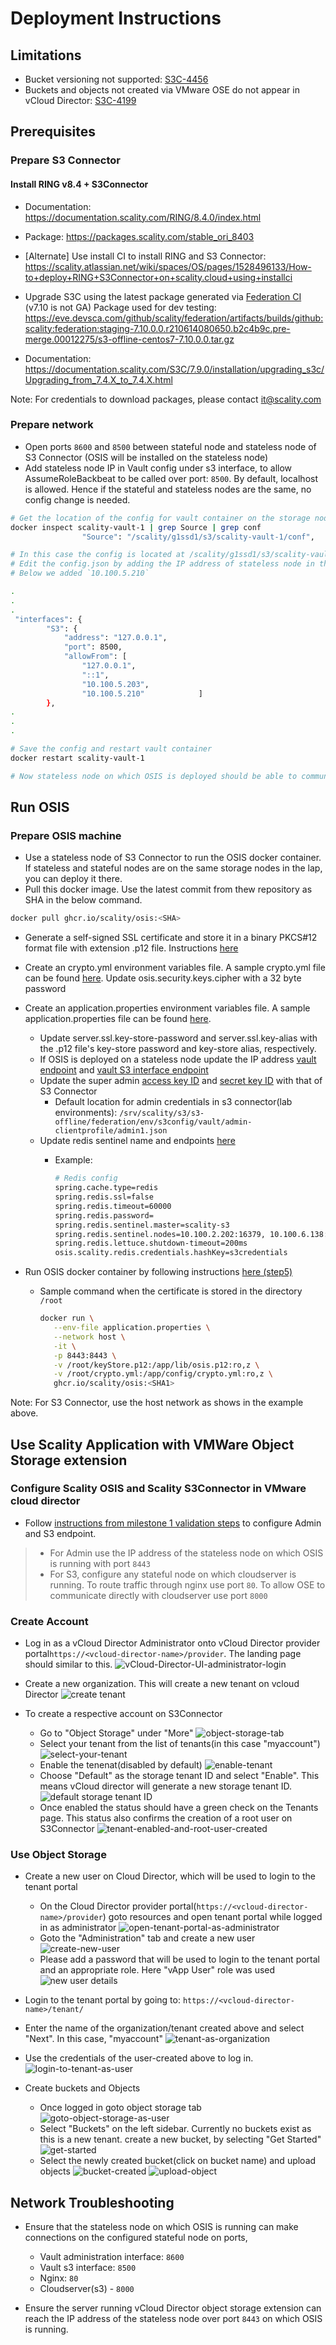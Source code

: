 # Deployment Instructions

## Limitations

- Bucket versioning not supported: [S3C-4456](https://scality.atlassian.net/browse/S3C-4456)
- Buckets and objects not created via VMware OSE do not appear in vCloud Director: [S3C-4199](https://scality.atlassian.net/browse/S3C-4199)

## Prerequisites

### Prepare S3 Connector

#### Install RING v8.4 + S3Connector

- Documentation: <https://documentation.scality.com/RING/8.4.0/index.html>
- Package: <https://packages.scality.com/stable_ori_8403>

- [Alternate] Use install CI to install RING and S3 Connector: <https://scality.atlassian.net/wiki/spaces/OS/pages/1528496133/How-to+deploy+RING+S3Connector+on+scality.cloud+using+installci>

- Upgrade S3C using the latest package generated via [Federation CI](https://eve.devsca.com/github/scality/federation/) (v7.10 is not GA)
  Package used for dev testing: <https://eve.devsca.com/github/scality/federation/artifacts/builds/github:scality:federation:staging-7.10.0.0.r210614080650.b2c4b9c.pre-merge.00012275/s3-offline-centos7-7.10.0.0.tar.gz>
- Documentation: <https://documentation.scality.com/S3C/7.9.0/installation/upgrading_s3c/Upgrading_from_7.4.X_to_7.4.X.html>

Note: For credentials to download packages, please contact it@scality.com

### Prepare network

- Open ports `8600` and `8500` between stateful node and stateless node of S3 Connector (OSIS will be installed on the stateless node)
- Add stateless node IP in Vault config under s3 interface, to allow AssumeRoleBackbeat to be called over port: `8500`. By default, localhost is allowed. Hence if the stateful and stateless nodes are the same, no config change is needed.

```sh
# Get the location of the config for vault container on the storage node you want OSIS to communicate with
docker inspect scality-vault-1 | grep Source | grep conf
                "Source": "/scality/g1ssd1/s3/scality-vault-1/conf",

# In this case the config is located at /scality/g1ssd1/s3/scality-vault-1/conf/config.json
# Edit the config.json by adding the IP address of stateless node in the below array.
# Below we added `10.100.5.210`

.
.
.
 "interfaces": {
        "S3": {
            "address": "127.0.0.1",
            "port": 8500,
            "allowFrom": [
                "127.0.0.1",
                "::1",
                "10.100.5.203",
                "10.100.5.210"            ]
        },
.
.
.

# Save the config and restart vault container
docker restart scality-vault-1

# Now stateless node on which OSIS is deployed should be able to communicate with Vault over port 8500 for AssumeRoleBackbeat calls
```

## Run OSIS

### Prepare OSIS machine

- Use a stateless node of S3 Connector to run the OSIS docker container. If stateless and stateful nodes are on the same storage nodes in the lap, you can deploy it there.
- Pull this docker image. Use the latest commit from thew repository as SHA in the below command.

```sh
docker pull ghcr.io/scality/osis:<SHA>

```

- Generate a self-signed SSL certificate and store it in a binary PKCS#12 format file with extension .p12 file. Instructions [here](https://github.com/scality/vmware-ose-scality/blob/development/1.0/README.md#to-generate-a-pkcs12-file-for-a-self-signed-ssl-certificate)
- Create an crypto.yml environment variables file. A sample crypto.yml file can be found [here](https://github.com/scality/vmware-ose-scality/blob/development/1.0/src/main/resources/crypto.yml). Update osis.security.keys.cipher with a 32 byte password

- Create an application.properties environment variables file. A sample application.properties file can be found [here](https://github.com/scality/vmware-ose-scality/blob/development/1.0/src/main/resources/application.properties).
  - Update server.ssl.key-store-password and server.ssl.key-alias with the .p12 file's key-store password and key-store alias, respectively.
  - If OSIS is deployed on a stateless node update the IP address [vault endpoint](https://github.com/scality/vmware-ose-scality/blob/development/1.0/src/main/resources/application.properties#L17) and [vault S3 interface endpoint](https://github.com/scality/vmware-ose-scality/blob/development/1.0/src/main/resources/application.properties#L32)
  - Update the super admin [access key ID](https://github.com/scality/vmware-ose-scality/blob/development/1.0/src/main/resources/application.properties#L18) and [secret key ID](https://github.com/scality/vmware-ose-scality/blob/development/1.0/src/main/resources/application.properties#L19) with that of S3 Connector
    - Default location for admin credentials in s3 connector(lab environments): `/srv/scality/s3/s3-offline/federation/env/s3config/vault/admin-clientprofile/admin1.json`
  - Update redis sentinel name and endpoints [here](https://github.com/scality/vmware-ose-scality/blob/development/1.0/src/main/resources/application.properties#L72)
    - Example:

      ```sh
      # Redis config
      spring.cache.type=redis
      spring.redis.ssl=false
      spring.redis.timeout=60000
      spring.redis.password=
      spring.redis.sentinel.master=scality-s3
      spring.redis.sentinel.nodes=10.100.2.202:16379, 10.100.6.138:16380, 10.100.2.80:16379
      spring.redis.lettuce.shutdown-timeout=200ms
      osis.scality.redis.credentials.hashKey=s3credentials
      ```

- Run OSIS docker container by following instructions [here (step5)](https://github.com/scality/vmware-ose-scality#commands-to-run-docker-image)
  - Sample command when the certificate is stored in the directory `/root`

    ```sh
    docker run \
       --env-file application.properties \
       --network host \
       -it \
       -p 8443:8443 \
       -v /root/keyStore.p12:/app/lib/osis.p12:ro,z \
       -v /root/crypto.yml:/app/config/crypto.yml:ro,z \
       ghcr.io/scality/osis:<SHA1>
    ```

Note: For S3 Connector, use the host network as shows in the example above.

## Use Scality Application with VMWare Object Storage extension

### Configure Scality OSIS and Scality S3Connector in VMware cloud director

- Follow [instructions from milestone 1 validation steps](https://github.com/scality/vmware-ose-scality/blob/development/1.0/docs/milestone-1.md#osis-integration-with-vcloud-director-ose) to configure Admin and S3 endpoint.
>
> - For Admin use the IP address of the stateless node on which OSIS is running with port `8443`
> - For S3, configure any stateful node on which cloudserver is running. To route traffic through nginx use port `80`. To allow OSE to communicate directly with cloudserver use port `8000`

### Create Account

- Log in as a vCloud Director Administrator onto vCloud Director provider portal`https://<vcloud-director-name>/provider`. The landing page should similar to this.
![vCloud-Director-UI-administrator-login](images/milestone-2/vCloud-Director-UI-administrator-login.png)

- Create a new organization. This will create a new tenant on vcloud Director
![create tenant](images/milestone-2/create-organization.png)

- To create a respective account on S3Connector
  - Go to "Object Storage" under "More"
    ![object-storage-tab](images/milestone-2/object-storage.png)
  - Select your tenant from the list of tenants(in this case "myaccount")
    ![select-your-tenant](images/milestone-2/select-your-tenant.png)
  - Enable the tenenat(disabled by default)
    ![enable-tenant](images/milestone-2/enable-tenant.png)
  - Choose "Default" as the storage tenant ID and select "Enable". This means vCloud director will generate a new storage tenant ID.
    ![default storage tenant ID](images/milestone-2/default-storage-tenant-id.png)
  - Once enabled the status should have a green check on the Tenants page. This status also confirms the creation of a root user on S3Connector
    ![tenant-enabled-and-root-user-created](images/milestone-2/tenant-enabled.png)

### Use Object Storage

- Create a new user on Cloud Director, which will be used to login to the tenant portal
  - On the Cloud Director provider portal(`https://<vcloud-director-name>/provider`) goto resources and open tenant portal while logged in as administrator
    ![open-tenant-portal-as-administrator](images/milestone-2/open-tenant-portal-as-administrator.png)
  - Goto the "Administration" tab and create a new user
    ![create-new-user](images/milestone-2/create-new-user.png)
  - Please add a password that will be used to login to the tenant portal and an appropriate role. Here "vApp User" role was used
    ![new user details](images/milestone-2/new-user-details.png)

- Login to the tenant portal by going to: `https://<vcloud-director-name>/tenant/`
- Enter the name of the organization/tenant created above and select "Next". In this case, "myaccount"
  ![tenant-as-organization](images/milestone-2/tenant-as-organization.png)
- Use the credentials of the user-created above to log in.
  ![login-to-tenant-as-user](images/milestone-2/login-to-tenant-as-user.png)

- Create buckets and Objects
  - Once logged in goto object storage tab
    ![goto-object-storage-as-user](images/milestone-2/goto-object-storage-as-user.png)
  - Select "Buckets" on the left sidebar. Currently no buckets exist as this is a new tenant. create a new bucket, by selecting "Get Started"
    ![get-started](images/milestone-2/create-bucket.png)
  - Select the newly created bucket(click on bucket name) and upload objects
    ![bucket-created](images/milestone-2/bucket-created.png)
    ![upload-object](images/milestone-2/object-uploaded.png)

## Network Troubleshooting

- Ensure that the stateless node on which OSIS is running can make connections on the configured stateful node on ports,
  - Vault administration interface: `8600`
  - Vault s3 interface: `8500`
  - Nginx: `80`
  - Cloudserver(s3) - `8000`

- Ensure the server running vCloud Director object storage extension can reach the IP address of the stateless node over port `8443` on which OSIS is running.
